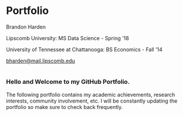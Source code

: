 # Portfolio
Brandon Harden

Lipscomb University: MS Data Science - Spring '18

University of Tennessee at Chattanooga: BS Economics - Fall '14 

bharden@mail.lipscomb.edu
#

### Hello and Welcome to my GitHub Portfolio.

The following portfolio contains my academic achievements, research interests, community involvement, etc. I will be constantly updating the portfolio so make sure to check back frequently.


